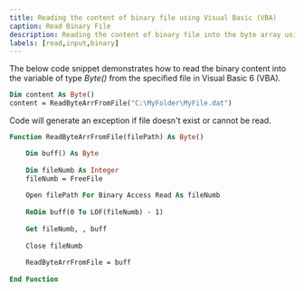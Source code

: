 ```yaml
---
title: Reading the content of binary file using Visual Basic (VBA)
caption: Read Binary File
description: Reading the content of binary file into the byte array using Visual Basic (VBA)
labels: [read,input,binary]
---
```

The below code snippet demonstrates how to read the binary content into the variable of type *Byte()* from the specified file in Visual Basic 6 (VBA).

~~~ vb
Dim content As Byte()
content = ReadByteArrFromFile("C:\MyFolder\MyFile.dat")
~~~

Code will generate an exception if file doesn't exist or cannot be read.

~~~ vb
Function ReadByteArrFromFile(filePath) As Byte()

    Dim buff() As Byte
    
    Dim fileNumb As Integer
    fileNumb = FreeFile
    
    Open filePath For Binary Access Read As fileNumb
    
    ReDim buff(0 To LOF(fileNumb) - 1)
    
    Get fileNumb, , buff
    
    Close fileNumb
    
    ReadByteArrFromFile = buff
    
End Function
~~~

